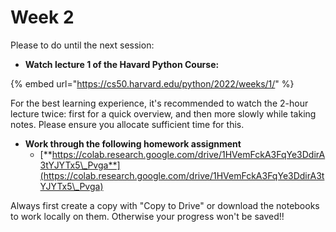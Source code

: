 # Week 2

Please to do until the next session:

* **Watch lecture 1 of the Havard Python Course:**

{% embed url="https://cs50.harvard.edu/python/2022/weeks/1/" %}

For the best learning experience, it's recommended to watch the 2-hour lecture twice: first for a quick overview, and then more slowly while taking notes. Please ensure you allocate sufficient time for this.

* **Work through the following homework assignment**
  * [**https://colab.research.google.com/drive/1HVemFckA3FqYe3DdirA3tYJYTx5\_Pvga**](https://colab.research.google.com/drive/1HVemFckA3FqYe3DdirA3tYJYTx5\_Pvga)

Always first create a copy with "Copy to Drive" or download the notebooks to work locally on them. Otherwise your progress won't be saved!!

